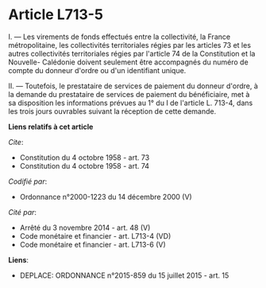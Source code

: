 # Article L713-5

I. ― Les virements de fonds effectués entre la collectivité, la France métropolitaine, les collectivités territoriales régies
par les articles 73 et les autres collectivités territoriales régies par l'article 74 de la Constitution et la Nouvelle-
Calédonie doivent seulement être accompagnés du numéro de compte du donneur d'ordre ou d'un identifiant unique. 

II. ― Toutefois, le prestataire de services de paiement du donneur d'ordre, à la demande du prestataire de services de
paiement du bénéficiaire, met à sa disposition les informations prévues au 1° du I de l'article L. 713-4, dans les trois
jours ouvrables suivant la réception de cette demande.

**Liens relatifs à cet article**

_Cite_:

  - Constitution du 4 octobre 1958 - art. 73
  - Constitution du 4 octobre 1958 - art. 74

_Codifié par_:

  - Ordonnance n°2000-1223 du 14 décembre 2000 (V)

_Cité par_:

  - Arrêté du 3 novembre 2014 - art. 48 (V)
  - Code monétaire et financier - art. L713-4 (VD)
  - Code monétaire et financier - art. L713-6 (V)

**Liens**:

  - DEPLACE: ORDONNANCE n°2015-859 du 15 juillet 2015 - art. 15
